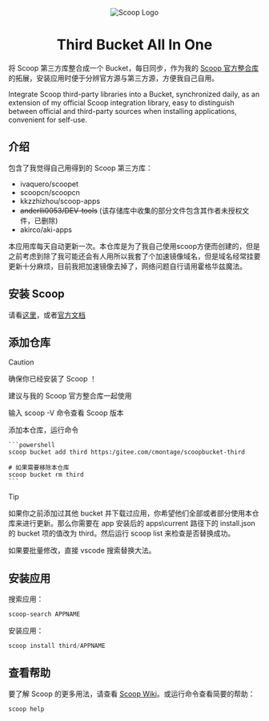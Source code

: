 <p align="center"><img src="https://gcore.jsdelivr.net/gh/cmontage/scoopbucket@main/bin/scoop.png" alt="Scoop Logo" ></p>

<h1 align="center">Third Bucket All In One</h1>

将 Scoop 第三方库整合成一个 Bucket，每日同步，作为我的 [Scoop 官方整合库](https://github.com/cmontage/scoopbucket) 的拓展，安装应用时便于分辨官方源与第三方源，方便我自己自用。

Integrate Scoop third-party libraries into a Bucket, synchronized daily, as an extension of my official Scoop integration library, easy to distinguish between official and third-party sources when installing applications, convenient for self-use.

## 介绍

包含了我觉得自己用得到的 Scoop 第三方库：
- ivaquero/scoopet
- scoopcn/scoopcn
- kkzzhizhou/scoop-apps
- ~~anderlli0053/DEV-tools~~ (该存储库中收集的部分文件包含其作者未授权文件，已删除)
- akirco/aki-apps

本应用库每天自动更新一次。本仓库是为了我自己使用scoop方便而创建的，但是之前考虑到除了我可能还会有人用所以我套了个加速镜像域名，但是域名经常挂要更新十分麻烦，目前我把加速镜像去掉了，网络问题自行请用霍格华兹魔法。

## 安装 Scoop

请看[这里](https://github.com/cmontage/scoopbucket?tab=readme-ov-file#%E5%AE%89%E8%A3%85-scoop)，或者[官方文档](https://github.com/ScoopInstaller/Install#readme)

## 添加仓库

> [!CAUTION]
> 确保你已经安装了 Scoop ！
>
> 建议与我的 Scoop 官方整合库一起使用
>
> 输入 scoop -V 命令查看 Scoop 版本

添加本仓库，运行命令

    ```powershell
    scoop bucket add third https:/gitee.com/cmontage/scoopbucket-third

    # 如果需要移除本仓库
    scoop bucket rm third
    ```

> [!TIP] 
>
> 如果你之前添加过其他 bucket 并下载过应用，你希望他们全部或者部分使用本仓库来进行更新。那么你需要在 app 安装后的 apps\current 路径下的 install.json 的 bucket 项的值改为 third。然后运行 scoop list 来检查是否替换成功。
> 
> 如果要批量修改，直接 vscode 搜索替换大法。

## 安装应用

搜索应用：

```powershell
scoop-search APPNAME
```

安装应用：

```powershell
scoop install third/APPNAME
```

## 查看帮助

要了解 Scoop 的更多用法，请查看 [Scoop Wiki](https://github.com/ScoopInstaller/Scoop/wiki)。或运行命令查看简要的帮助：

```powershell
scoop help
```
